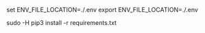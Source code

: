 set ENV_FILE_LOCATION=./.env
export ENV_FILE_LOCATION=./.env

sudo -H pip3 install -r requirements.txt